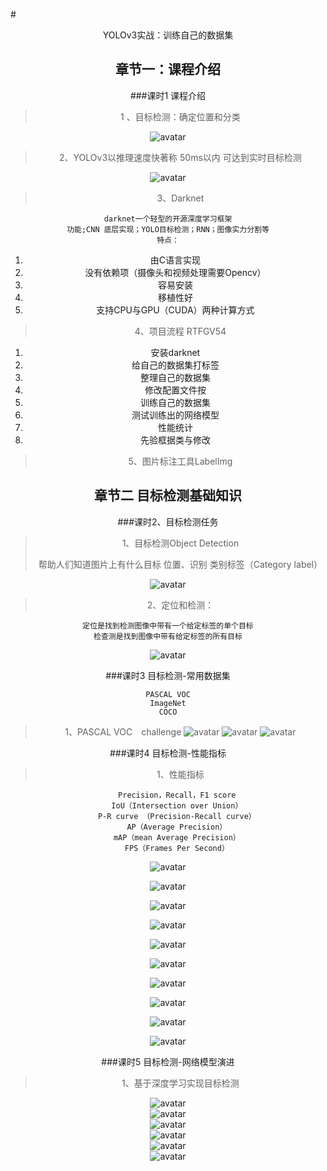 #<center>YOLOv3实战：训练自己的数据集
## 章节一：课程介绍
###课时1 课程介绍
>1 、目标检测：确定位置和分类

![avatar](img/01/01img.png)

>2、YOLOv3以推理速度快著称 50ms以内 可达到实时目标检测

![avatar](img/01/02img.png)

>3、Darknet
	
	darknet一个轻型的开源深度学习框架
	功能;CNN 底层实现；YOLO目标检测；RNN；图像实力分割等
	特点：
1. 由C语言实现
2. 没有依赖项（摄像头和视频处理需要Opencv）
3. 容易安装
4. 移植性好
5. 支持CPU与GPU（CUDA）两种计算方式

>4、项目流程
>RTFGV54
1. 安装darknet
2. 给自己的数据集打标签
3. 整理自己的数据集
4. 修改配置文件按
5. 训练自己的数据集
6. 测试训练出的网络模型
7. 性能统计
8. 先验框据类与修改

>5、图片标注工具LabelImg

## 章节二 目标检测基础知识
###课时2、目标检测任务
>1、目标检测Object Detection
>
>帮助人们知道图片上有什么目标
>位置、识别 类别标签（Category label）

![avatar](img/01/01img.png)

>2、定位和检测：

	定位是找到检测图像中带有一个给定标签的单个目标
	检查测是找到图像中带有给定标签的所有目标
![avatar](img/02/01img.png)


###课时3 目标检测-常用数据集

	PASCAL VOC
	ImageNet
	COCO

>1、PASCAL VOC　challenge
![avatar](img/02/02img.png)
![avatar](img/02/03img.png)
![avatar](img/02/04img.png)

###课时4 目标检测-性能指标
 >1、性能指标
 
		Precision，Recall，F1 score
		IoU（Intersection over Union）
		P-R curve （Precision-Recall curve）
		AP（Average Precision）
		mAP（mean Average Precision）
		FPS（Frames Per Second）

![avatar](img/02/05img.png)
</br>

![avatar](img/02/06img.png)</br>

![avatar](img/02/07img.png)</br>


![avatar](img/02/08img.png)</br>


![avatar](img/02/09img.png)</br>

![avatar](img/02/10img.png)</br>

![avatar](img/02/11img.png)</br>

![avatar](img/02/12img.png)</br>

![avatar](img/02/13img.png)</br>

![avatar](img/02/14img.png)</br>

###课时5 目标检测-网络模型演进
>1、基于深度学习实现目标检测

![avatar](img/02/15img.png)</br>
![avatar](img/02/16img.png)</br>
![avatar](img/02/17img.png)</br>
![avatar](img/02/18img.png)</br>
![avatar](img/02/19img.png)</br>
![avatar](img/02/20img.png)</br>